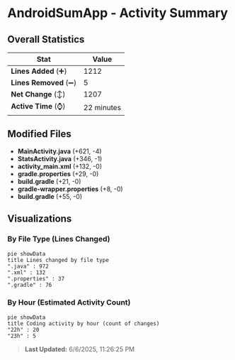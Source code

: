 # AndroidSumApp - Activity Summary 

## Overall Statistics

| Stat                   | Value                                                             |
| ---------------------- | ----------------------------------------------------------------- |
| **Lines Added** (➕)   | 1212                                          |
| **Lines Removed** (➖) | 5                                        |
| **Net Change** (↕)    | 1207                |
| **Active Time** (⌚)   | 22 minutes |


## Modified Files
- **MainActivity.java** (+621, -4)
- **StatsActivity.java** (+346, -1)
- **activity_main.xml** (+132, -0)
- **gradle.properties** (+29, -0)
- **build.gradle** (+21, -0)
- **gradle-wrapper.properties** (+8, -0)
- **build.gradle** (+55, -0)

## Visualizations

### By File Type (Lines Changed)

```mermaid
pie showData
title Lines changed by file type
".java" : 972
".xml" : 132
".properties" : 37
".gradle" : 76
```

### By Hour (Estimated Activity Count)

```mermaid
pie showData
title Coding activity by hour (count of changes)
"22h" : 20
"23h" : 5
```


> **Last Updated:** 6/6/2025, 11:26:25 PM